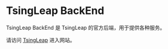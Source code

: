 # TsingLeap BackEnd

TsingLeap BackEnd 是 TsingLeap 的官方后端，用于提供各种服务。

请访问 [TsingLeap](https://tsingleap-frontend-tsingleap.app.spring25a.secoder.net) 进入网站。